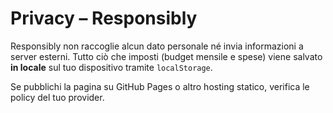 # Privacy – Responsibly

Responsibly non raccoglie alcun dato personale né invia informazioni a server esterni.
Tutto ciò che imposti (budget mensile e spese) viene salvato **in locale** sul tuo dispositivo tramite `localStorage`.

Se pubblichi la pagina su GitHub Pages o altro hosting statico, verifica le policy del tuo provider.
